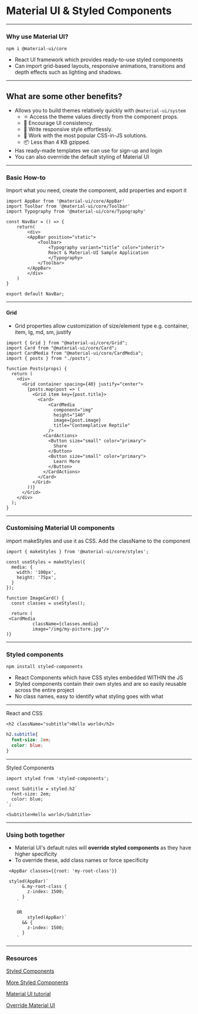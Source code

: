 # Material UI & Styled Components

---

### Why use Material UI?

```
npm i @material-ui/core

```

- React UI framework which provides ready-to-use styled components
- Can import grid-based layouts, responsive animations, transitions and depth effects such as lighting and shadows.

---

## What are some other benefits?
* Allows you to build themes relatively quickly with ```@material-ui/system```
    * ⚛️ Access the theme values directly from the component props.
    * 🦋 Encourage UI consistency.
    * 🌈 Write responsive style effortlessly.
    * 💅 Work with the most popular CSS-in-JS solutions.
    * 📦 Less than 4 KB gzipped.
* Has ready-made templates we can use for sign-up and login
* You can also overrride the default styling of Material UI


---

### Basic How-to
Import what you need, create the component, add properties and export it

```javascript=
import AppBar from '@material-ui/core/AppBar'
import Toolbar from '@material-ui/core/Toolbar'
import Typography from '@material-ui/core/Typography'

const NavBar = () => {
    return(
        <div>
        <AppBar position="static">
            <Toolbar>
                <Typography variant="title" color="inherit">
                React & Material-UI Sample Application
                </Typography>
            </Toolbar>
        </AppBar>
        </div>
    )
}

export default NavBar;
```

---

#### Grid
- Grid properties allow customization of size/element type e.g. container, item, lg, md, sm, justify 

```javascript=
import { Grid } from "@material-ui/core/Grid";
import Card from "@material-ui/core/Card";
import CardMedia from "@material-ui/core/CardMedia";
import { posts } from "./posts";

function Posts(props) {
  return (
    <div>
      <Grid container spacing={40} justify="center">
        {posts.map(post => (
          <Grid item key={post.title}>
            <Card>
                <CardMedia
                  component="img"
                  height="140"
                  image={post.image}
                  title="Contemplative Reptile"
                />
              <CardActions>
                <Button size="small" color="primary">
                  Share
                </Button>
                <Button size="small" color="primary">
                  Learn More
                </Button>
              </CardActions>
            </Card>
          </Grid>
        ))}
      </Grid>
    </div>
  );
}
```

---

### Customising Material UI components

import makeStyles and use it as CSS. Add the className to the component

```javascript=
import { makeStyles } from '@material-ui/core/styles';

const useStyles = makeStyles({
  media: {
    width: '100px',
    height: '75px',
  }
});

function ImageCard() {
  const classes = useStyles();
  
  return (
 <CardMedia
          className={classes.media}
          image="/img/my-picture.jpg"/>
)}
```





---

### Styled components
```
npm install styled-components
```

- React Components which have CSS styles embedded WITHIN the JS
- Styled components contain their own styles and are so easily reusable across the entire project
- No class names, easy to identify what styling goes with what

---

React and CSS

```javascript=
<h2 className="subtitle">Hello world</h2>
```

```css
h2.subtitle{
  font-size: 2em;
  color: blue;
}
```

---

Styled Components

```javascript=
import styled from 'styled-components';

const Subtitle = styled.h2`
  font-size: 2em;
  color: blue;
`;

<Subtitle>Hello world</Subtitle>
```

---

### Using both together

- Material UI's default rules will **override styled components** as they have higher specificity
- To override these, add class names or force specificity

```javascript=
 <AppBar classes={{root: 'my-root-class'}}
 
 styled(AppBar)`
      &.my-root-class {
        z-index: 1500;
      }
    `
    
    OR
        styled(AppBar)`
      && {
        z-index: 1500;
      }
    `
```


---

### Resources

[Styled Components](https://medium.com/styled-components/how-styled-components-works-618a69970421)

[More Styled Components](https://medium.com/styled-components/styled-components-getting-started-c9818acbcbbd)

[Material UI tutorial](https://reactgo.com/material-ui-react-tutorial/)

[Override Material UI](https://levelup.gitconnected.com/material-ui-styled-components-fff4d345fb07)
